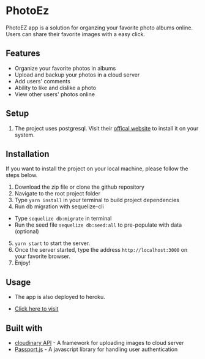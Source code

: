 # PhotoEz

PhotoEZ app is a solution for organzing your favorite photo albums online. Users can share their favorite images with a easy click.

## Features

* Organize your favorite photos in albums
* Upload and backup your photos in a cloud server
* Add users' comments  
* Ability to like and dislike a photo
* View other users' photos online

## Setup

1. The project uses postgresql. Visit their  [offical website](https://www.postgresql.org/download/) to install it on your system.

## Installation

If you want to install the project on your local machine, please follow the steps below.

1. Download the zip file or clone the github repository
2. Navigate to the root project folder
3. Type ```yarn install``` in your terminal to build project dependencies
4. Run db migration with sequelize-cli
  * Type ```sequelize db:migrate``` in terminal
  * Run the seed file ```sequelize db:seed:all``` to pre-populate with data (optional)
5. ```yarn start``` to start the server.
6. Once the server started, type the address ```http://localhost:3000``` on your favorite browser.
7. Enjoy!

## Usage

* The app is also deployed to heroku.

* [Click here to visit](https://photoez.herokuapp.com/)

## Built with

* [cloudinary API](http://cloudinary.com/documentation/upload_images) - A framework for uploading images to cloud server
* [Passport.js](http://passportjs.org/docs) - A javascript library for handling user authentication
